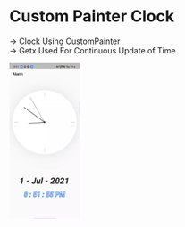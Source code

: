 # Custom Painter Clock

-> Clock Using CustomPainter  
-> Getx Used For Continuous Update of Time

<img src="https://github.com/AzharKV/CustomClock/blob/master/screenshot/20210701_210235.gif" width="25%">